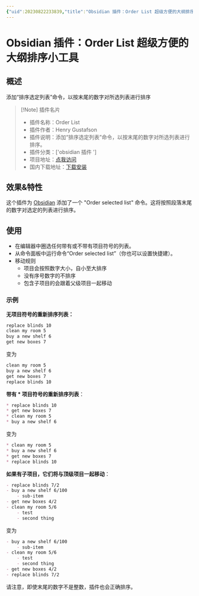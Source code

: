 ```yaml
---
{"uid":20230822233839,"title":"Obsidian 插件：Order List 超级方便的大纲排序小工具","tags":["obsidian插件","readme"],"description":"添加“排序选定列表”命令，以按末尾的数字对所选列表进行排序。","author":"AI","type":"readme","draft":false,"editable":false,"modified":20230908161242,"dg-publish":true,"permalink":"/lake-of-knowledge/10-obsidian/obsidian/order-list/","dgPassFrontmatter":true}
---
```



# Obsidian 插件：Order List 超级方便的大纲排序小工具

## 概述

添加“排序选定列表”命令，以按末尾的数字对所选列表进行排序

> [!Note] 插件名片
> - 插件名称：Order List
> - 插件作者：Henry Gustafson
> - 插件说明：添加“排序选定列表”命令，以按末尾的数字对所选列表进行排序。
> - 插件分类：['obsidian 插件 ']
> - 项目地址：[点我访问](https://github.com/lizard-heart/obsidian-order-list-plugin)
> - 国内下载地址：[下载安装](https://pkmer.cn/products/plugin/pluginMarket/?order-list)

## 效果&特性

这个插件为 [Obsidian](https://obsidian.md/) 添加了一个 "Order selected list" 命令。这将按照段落末尾的数字对选定的列表进行排序。

## 使用

- 在编辑器中圈选任何带有或不带有项目符号的列表。
- 从命令面板中运行命令“Order selected list”（你也可以设置快捷建）。
- 移动规则
	- 项目会按照数字大小，自小至大排序
	- 没有序号数字的不排序
	- 包含子项目的会跟着父级项目一起移动

### 示例

**无项目符号的重新排序列表：**

```markdown
replace blinds 10
clean my room 5
buy a new shelf 6
get new boxes 7
```

变为

```markdown
clean my room 5
buy a new shelf 6
get new boxes 7
replace blinds 10
```

**带有 * 项目符号的重新排序列表**：

```markdown
* replace blinds 10
* get new boxes 7
* clean my room 5
* buy a new shelf 6
```

变为

```markdown
* clean my room 5
* buy a new shelf 6
* get new boxes 7
* replace blinds 10
```

**如果有子项目，它们将与顶级项目一起移动**：

```markdown
- replace blinds 7/2
- buy a new shelf 6/100
	- sub-item
- get new boxes 4/2
- clean my room 5/6
	- test
	- second thing
```

变为

```markdown
- buy a new shelf 6/100
	- sub-item
- clean my room 5/6
	- test
	- second thing
- get new boxes 4/2
- replace blinds 7/2
```

请注意，即使末尾的数字不是整数，插件也会正确排序。
